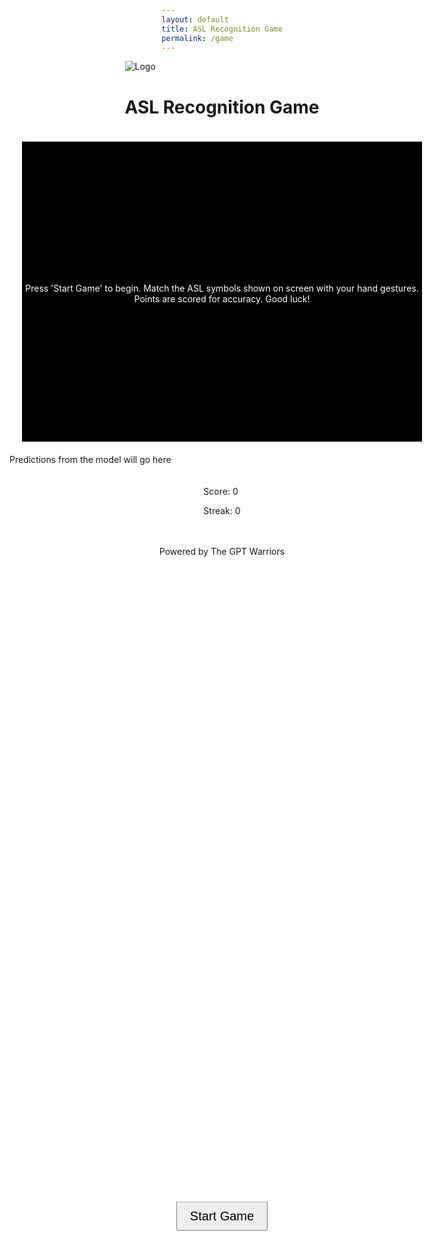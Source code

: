```yaml
---
layout: default
title: ASL Recognition Game
permalink: /game
---
```


<body>
  <div class="container">
    <div class="header">
      <img src="https://github.com/The-GPT-Warriors/ai-front/assets/109186517/8f289636-ccc8-402f-9bf0-1f466ef96436" alt="Logo" class="logo">
      <h1 class="title">ASL Recognition Game</h1>
      <div id="timer" style="position: absolute; top: 20px; right: 20px; font-size: 20px; color: black; display: none;">15</div>
    </div>
    <div class="main">
      <div class="camera" id="camera">
        <button id="startButton" style="font-size: 20px; padding: 10px 20px;">Start Game</button>
        <p id="instructions" style="color: white; text-align: center; margin-top: 20px;">Press 'Start Game' to begin. Match the ASL symbols shown on screen with your hand gestures. Points are scored for accuracy. Good luck!</p>
      </div>
      <div id="prediction">Predictions from the model will go here</div>
    </div>
    <div class="scoreboard">
      <p>Score: <span id="score">0</span></p>
      <p>Streak: <span id="streak">0</span></p>
    </div>
    <div class="footer">
      <p class="footer-text">Powered by The GPT Warriors</p>
    </div>
  </div>

<script>
  let score = 0;
  let streak = 0;
  let highestStreak = 0;
  let gameTimerId;
  let isGameStarted = false;

  const aslSymbols = [ // list of ASL symbols
    'images/A.png',
    'images/B.png',
    'images/C.png',
    'images/D.png',
    'images/E.png',
    'images/F.png',
    'images/G.png',
    'images/H.png',
    'images/I.png',
    'images/J.png',
    'images/K.png',
    'images/L.png',
    'images/M.png',
    'images/N.png',
    'images/O.png',
    'images/P.png',
    'images/Q.png',
    'images/R.png',
    'images/S.png',
    'images/T.png',
    'images/U.png',
    'images/V.png',
    'images/W.png',
    'images/X.png',
    'images/Y.png',
    'images/Z.png'
  ];

    const startButton = document.getElementById('startButton');
    startButton.addEventListener('click', startGameFlow);

    function startGameFlow() {
        resetGame();
        startButton.style.display = 'none';
        startInitialCountdown();
      }

    function resetGame() {
        score = 0;
        streak = 0;
        highestStreak = 0;
        updateScoreboard();
        if (document.getElementById('restartButton')) document.getElementById('restartButton').remove();
    }

  function startInitialCountdown() { // 3 2 1 countdown before game starts
    let countdown = 3;
    updateCameraDisplay(`<span style="color: white; font-size: 48px;">${countdown}</span>`);
    let countdownTimerId = setInterval(() => {
      countdown--;
      if (countdown > 0) {
        updateCameraDisplay(`<span style="color: white; font-size: 48px;">${countdown}</span>`);
      } else {
        clearInterval(countdownTimerId);
        if (!isGameStarted) {
          isGameStarted = true;
          startGameTimer();
          displayRandomASLSymbol();
        }
      }
    }, 1000);
  }
 
  function displayRandomASLSymbol() { // chooses a random image from ASL Symbol list to display
    const randomIndex = Math.floor(Math.random() * aslSymbols.length);
    const symbolPath = aslSymbols[randomIndex];
    document.querySelector('.camera').innerHTML = `<img src="${symbolPath}" alt="ASL Symbol" style="width: 640px; height: 480px;">`;
    setTimeout(initializeWebcam, 500);
  }

  function initializeWebcam() {
    const video = document.createElement('video'); // initializes webcam
    video.style.width = '640px';
    video.style.height = '480px';
    const constraints = { video: true };
    navigator.mediaDevices.getUserMedia(constraints)
      .then((stream) => {
        video.srcObject = stream;
        video.onloadedmetadata = () => {
          video.play();
          document.querySelector('.camera').innerHTML = '';
          document.querySelector('.camera').appendChild(video);
          setTimeout(captureGestureAndCheckResult, 1500);
        };
      })
      .catch((err) => {
        console.error('Error initializing webcam:', err);
      });
  }

  function captureGestureAndCheckResult() {
    console.log("Capture user's gesture and check result");
    const isCorrect = Math.random() > 0.5;
    checkRecognitionResult({ isCorrect });
  }

  function checkRecognitionResult(result) {
    if (result.isCorrect) {
        score += 10;
        streak += 1;
        highestStreak = Math.max(highestStreak, streak); // Update highest streak
    } else {
        streak = 0;
    }
    updateScoreboard();
    if (isGameStarted) {
        setTimeout(displayRandomASLSymbol, 1000);
    }
}

  function updateScoreboard() {
    document.getElementById('score').textContent = score;
    document.getElementById('streak').textContent = streak;
  }

  function startGameTimer() {
    let timeLeft = 15;
    document.getElementById('timer').style.display = 'block';
    document.getElementById('timer').textContent = timeLeft;
    gameTimerId = setInterval(() => {
      timeLeft--;
      document.getElementById('timer').textContent = timeLeft;
      if (timeLeft <= 0) {
        clearInterval(gameTimerId);
        endGame();
    }
  }, 1000);
}

  function endGame() {
    isGameStarted = false;
    document.querySelector('.camera').innerHTML = `<button id="restartButton" style="font-size: 20px; padding: 10px 20px;">Restart Game</button>`;
    alert(`Time's up! Your score is ${score} with a highest streak of ${highestStreak}.`);
    updateLeaderboard(score, highestStreak);
    document.getElementById('restartButton').addEventListener('click', () => {
      document.querySelector('.camera').innerHTML = ''; // Clear camera content
      startGameFlow(); // Reinitialize the game
    });
  }


  function updateCameraDisplay(content) {
    const cameraDiv = document.querySelector('.camera');
    cameraDiv.innerHTML = content;
  }

  function updateLeaderboard(score, streak) {
        const userName = sessionStorage.getItem('userName');
        const token = sessionStorage.getItem('token');

        fetch(`http://localhost:8085/api/leaderboard/update/${userName}/${score}/${streak}`, {
          method: 'POST',
          headers: {
            'Content-Type': 'application/json',
            'Authorization': `Bearer ${token}`
          },
          body: JSON.stringify({ score: score, streak: streak })
        })
        .then(response => response.json())
        .then(data => {
          console.log('Leaderboard updated:', data);
          // Optionally trigger a leaderboard refresh here
        })
        .catch(error => console.error('Error updating leaderboard:', error));
      }
</script>

<style>
  body, .container {
    display: flex;
    flex-direction: column;
    align-items: center;
    justify-content: center;
  }

  #startButton {
    position: absolute;
    top: 50%;
    left: 50%;
    transform: translate(-50%, -50%);
    cursor: pointer;
  }

  .camera {
    width: 640px;
    height: 480px;
    background: #000;
    margin: 20px;
    display: flex;
    justify-content: center;
    align-items: center;
    overflow: hidden;
  }

  .camera img {
    width: 100%;
    height: 100%;
    object-fit: contain;
  }

  .scoreboard {
    margin: 20px;
  }

  #timer {
    position: absolute;
    top: 20px;
    right: 20px;
    font-size: 20px;
    background-color: #fff;
    padding: 5px;
    border-radius: 5px;
    box-shadow: 0 2px 4px rgba(0,0,0,0.2);
  }
</style>
</body>